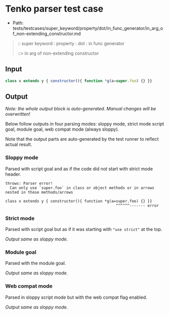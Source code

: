 # Tenko parser test case

- Path: tests/testcases/super_keyword/property/dot/in_func_generator/in_arg_of_non-extending_constructor.md

> :: super keyword : property : dot : in func generator
>
> ::> in arg of non-extending constructor

## Input

`````js
class x extends y { constructor(){ function *g(a=super.foo) {} }}
`````

## Output

_Note: the whole output block is auto-generated. Manual changes will be overwritten!_

Below follow outputs in four parsing modes: sloppy mode, strict mode script goal, module goal, web compat mode (always sloppy).

Note that the output parts are auto-generated by the test runner to reflect actual result.

### Sloppy mode

Parsed with script goal and as if the code did not start with strict mode header.

`````
throws: Parser error!
  Can only use `super.foo` in class or object methods or in arrows nested in those methods/arrows

class x extends y { constructor(){ function *g(a=super.foo) {} }}
                                                 ^^^^^^------- error
`````

### Strict mode

Parsed with script goal but as if it was starting with `"use strict"` at the top.

_Output same as sloppy mode._

### Module goal

Parsed with the module goal.

_Output same as sloppy mode._

### Web compat mode

Parsed in sloppy script mode but with the web compat flag enabled.

_Output same as sloppy mode._
